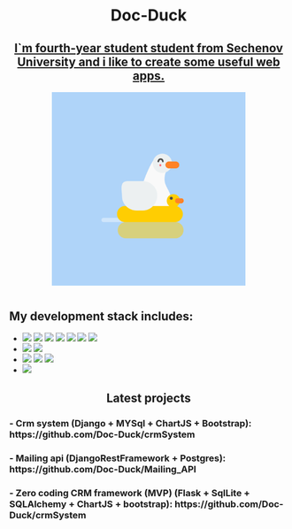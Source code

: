 <h1 align='center'>Doc-Duck</h1>
<h2 align='center' style='text-decoration: underline'>I`m fourth-year student student from Sechenov University and i like to create some useful web apps.</h2>
<p align="center">
  <img style = 'height: 350px' src="https://github.com/Doc-Duck/Doc-Duck/blob/main/asests/528277660b0e63b1d1c89cfb258f891e.gif" />
</p>
<h2 style = 'margin-top: 1vh'>My development stack includes:</h2>
<ul>
    <li><img src="https://img.shields.io/badge/Pyhon-yellow?style=for-the-badge&logo=python"/> <img src="https://img.shields.io/badge/Django-darkgreen?style=for-the-badge&logo=django"/> <img src="https://img.shields.io/badge/DRF-darkred?style=for-the-badge&logo=django"/> <img src="https://img.shields.io/badge/Flask-grey?style=for-the-badge&logo=flask"/> <img src="https://img.shields.io/badge/SqlAlchemy-red?style=for-the-badge"/> <img src="https://img.shields.io/badge/Pandas-blue?style=for-the-badge&logo=pandas"/> <img src="https://img.shields.io/badge/numpy-green?style=for-the-badge&logo=numpy"/>
    <li><img src="https://img.shields.io/badge/Postgres-lightblue?style=for-the-badge&logo=postgresql"/> <img src="https://img.shields.io/badge/Mysql-darkblue?style=for-the-badge&logo=mysql"/>
    <li><img src="https://img.shields.io/badge/Html-darkblue?style=for-the-badge&logo=html5"/> <img src="https://img.shields.io/badge/css-red?style=for-the-badge&logo=css3"/> <img src="https://img.shields.io/badge/bootstrap-blue?style=for-the-badge&logo=bootstrap"/>
    <li><img src="https://img.shields.io/badge/JavsScript-violet?style=for-the-badge&logo=javascript"/>
</ul>
<h2 align='center'>Latest projects</h2>
<h3>- Crm system (Django + MYSql + ChartJS + Bootstrap): https://github.com/Doc-Duck/crmSystem
<h3>- Mailing api (DjangoRestFramework + Postgres): https://github.com/Doc-Duck/Mailing_API
<h3>- Zero coding CRM framework (MVP) (Flask + SqlLite + SQLAlchemy + ChartJS + bootstrap): https://github.com/Doc-Duck/crmSystem
